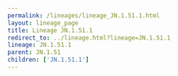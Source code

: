 ```yaml
---
permalink: /lineages/lineage_JN.1.51.1.html
layout: lineage_page
title: Lineage JN.1.51.1
redirect_to: ../lineage.html?lineage=JN.1.51.1
lineage: JN.1.51.1
parent: JN.1.51
children: ['JN.1.51.1']
---
```

